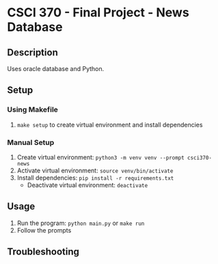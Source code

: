 # CSCI 370 - Final Project - News Database

## Description
Uses oracle database and Python.


## Setup
### Using Makefile
1. `make setup` to create virtual environment and install dependencies

### Manual Setup
1. Create virtual environment: `python3 -m venv venv --prompt csci370-news`
2. Activate virtual environment: `source venv/bin/activate`
3. Install dependencies: `pip install -r requirements.txt`
    - Deactivate virtual environment: `deactivate`

## Usage

1. Run the program: `python main.py` or `make run`
2. Follow the prompts

## Troubleshooting
### 
